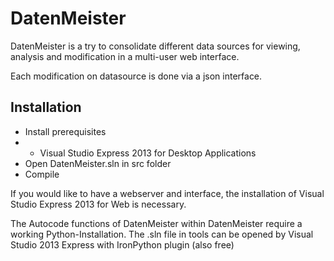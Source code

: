 DatenMeister
============

DatenMeister is a try to consolidate different data sources for viewing, 
analysis and modification in a multi-user web interface. 

Each modification on datasource is done via a json interface. 

Installation
------------

- Install prerequisites
- - Visual Studio Express 2013 for Desktop Applications
- Open DatenMeister.sln in src folder
- Compile 

If you would like to have a webserver and interface, the installation of Visual Studio Express 2013 for Web is necessary. 

The Autocode functions of DatenMeister within DatenMeister require a working Python-Installation. The .sln file in tools can be opened by Visual Studio 2013 Express with IronPython plugin (also free) 
